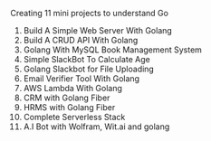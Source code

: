 Creating 11 mini projects to understand Go

1. Build A Simple Web Server With Golang
2. Build A CRUD API With Golang
3. Golang With MySQL Book Management System
4. Simple SlackBot To Calculate Age
5. Golang Slackbot for File Uploading
6. Email Verifier Tool With Golang
7. AWS Lambda With Golang
8. CRM with Golang Fiber
9. HRMS with Golang Fiber
10. Complete Serverless Stack
11. A.I Bot with Wolfram, Wit.ai and golang